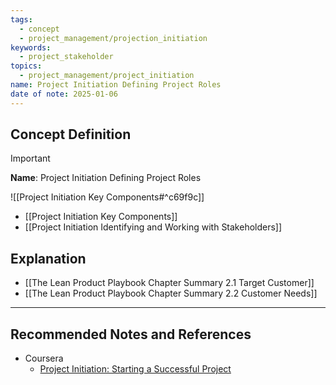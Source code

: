 ```yaml
---
tags:
  - concept
  - project_management/projection_initiation
keywords:
  - project_stakeholder
topics:
  - project_management/project_initiation
name: Project Initiation Defining Project Roles
date of note: 2025-01-06
---
```


## Concept Definition

>[!important]
>**Name**: Project Initiation Defining Project Roles

![[Project Initiation Key Components#^c69f9c]]

- [[Project Initiation Key Components]]
- [[Project Initiation Identifying and Working with Stakeholders]]




## Explanation



- [[The Lean Product Playbook Chapter Summary 2.1 Target Customer]]
- [[The Lean Product Playbook Chapter Summary 2.2 Customer Needs]]




-----------
##  Recommended Notes and References

- Coursera
	- [Project Initiation: Starting a Successful Project](https://www.coursera.org/learn/project-initiation-google/home/welcome)